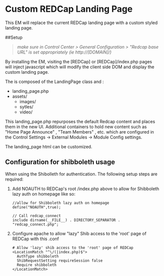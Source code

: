 # Custom REDCap Landing Page

This EM will replace the current REDCap landing page with a custom styled landing page.

##Setup

> *make sure in Control Center > General Configuration > "Redcap base URL" is set appropriately (ie http://[DOMAIN]/)*

By installing the EM, visiting the [REDCap] or [REDCap]/index.php pages will inject javascript which will modify the client side DOM and 
display the custom landing page.

The is composed of the LandingPage class and :

- landing_page.php
- assets/
  - images/
  - sytles/
  - video/

This landing_page.php repurposes the default Redcap content and places them in the new UI. Additional containers to hold new content such as "Home Page Announce" , "Team Members" , etc. which are configured in the Control Settings -> External Modules -> Module Config settings.

The landing_page html can be customized.


## Configuration for shibboleth usage

When using the Shibolleth for authentication. The following setup steps are required:

1. Add NOAUTH to REDCap's root /index.php above to allow for Shibboleth lazy auth on homepage like so:

	```
	//allow for Shibboleth lazy auth on homepage
	define("NOAUTH",true);

	// Call redcap_connect
	include dirname(__FILE__) . DIRECTORY_SEPARATOR . "redcap_connect.php";
	```

2. Configure apache to allow "lazy" Shib access to the 'root' page of REDCap with this .conf
	
	```
	# Allow 'lazy' shib access to the 'root' page of REDCap
	<LocationMatch "^\/(|index.php)$">
	  AuthType shibboleth
	  ShibRequestSetting requireSession false
	  Require shibboleth
	</LocationMatch>
	```
